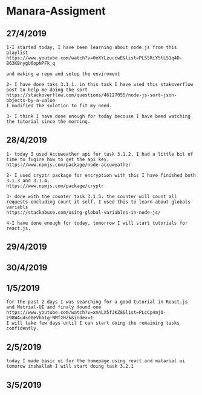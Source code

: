 # Manara-Assigment

## 27/4/2019
	
	1-I started today, I have been learning about node.js from this playlist 
	https://www.youtube.com/watch?v=0oXYLzuucwE&list=PL55RiY5tL51q4D-B63KBnygU6opNPFk_q

	and making a repo and setup the enviroment

	2- I have done taks 3.1.1. in this task I have used this stakoverflow post to help me doing the sort 
	https://stackoverflow.com/questions/46127055/node-js-sort-json-objects-by-a-value
	I modified the sulotion to fit my need.

	3- I think I have done enough for today becouse I have beed watching the tutorial since the morning.

## 28/4/2019
	1- today I used Accuweather api for task 3.1.2, I had a little bit of time to fugire how to get the api key.
	https://www.npmjs.com/package/node-accuweather

	2- I used cryptr package for encryption with this I have finished both 3.1.3 and 3.1.4.
	https://www.npmjs.com/package/cryptr

	3- done with the counter task 3.1.5. the counter will count all requests encluding count it self. I used this to learn about globals variabls 
	https://stackabuse.com/using-global-variables-in-node-js/

	4-I have done enough for today, tomorrow I will start tutorials for react.js.

## 29/4/2019
## 30/4/2019
## 1/5/2019 
	for the past 2 days I was searching for a good tutorial in React.js and Matrial-UI and finaly found one 
	https://www.youtube.com/watch?v=xm4LX5fJKZ8&list=PLcCp4mjO-z98WAu4sd0eVha1g-NMfzHZk&index=1
	I will take few days until I can start doing the remaining tasks confidently.
## 2/5/2019 
	today I made basic ui for the homepage using react and matarial ui 
	tomorow inshallah I will start doing task 3.2.1
## 3/5/2019